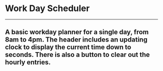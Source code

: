 # Work Day Scheduler 
------------------------------

## A basic workday planner for a single day, from 8am to 4pm. The header includes an updating clock to display the current time down to seconds. There is also a button to clear out the hourly entries.